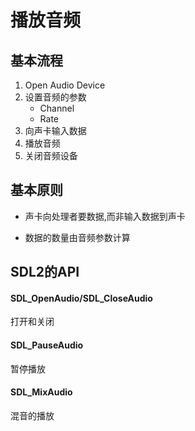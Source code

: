 # 播放音频

## 基本流程

1. Open Audio Device
2. 设置音频的参数
   - Channel
   - Rate
3. 向声卡输入数据
4. 播放音频
5. 关闭音频设备

## 基本原则

- 声卡向处理者要数据,而非输入数据到声卡

- 数据的数量由音频参数计算


## SDL2的API

#### SDL_OpenAudio/SDL_CloseAudio
打开和关闭

#### SDL_PauseAudio
暂停播放

#### SDL_MixAudio
混音的播放